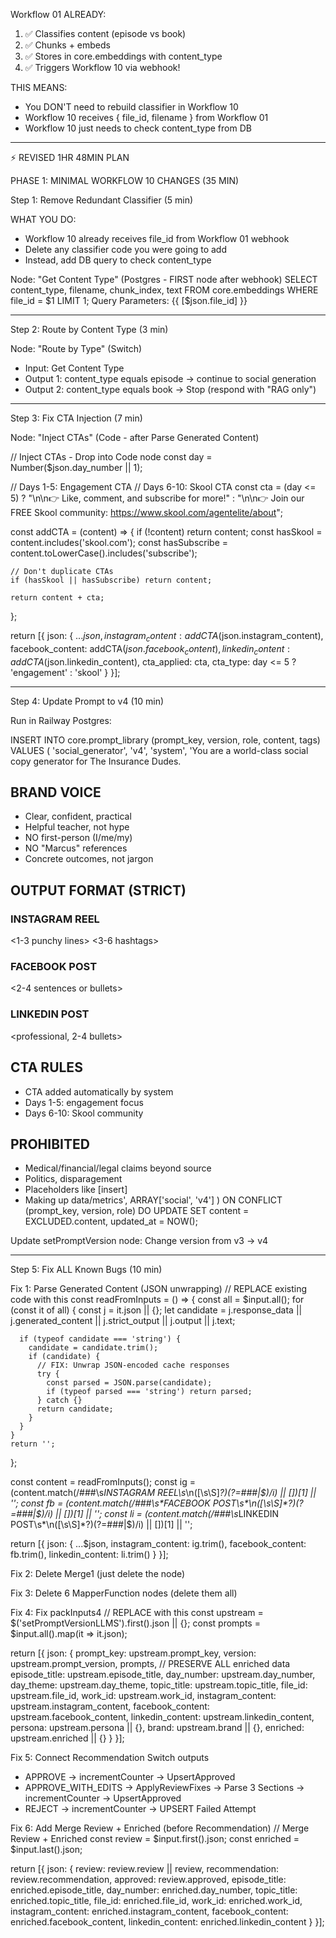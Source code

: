 Workflow 01 ALREADY:
  1. ✅ Classifies content (episode vs book)
  2. ✅ Chunks + embeds
  3. ✅ Stores in core.embeddings with content_type
  4. ✅ Triggers Workflow 10 via webhook!

  THIS MEANS:
  - You DON'T need to rebuild classifier in Workflow 10
  - Workflow 10 receives { file_id, filename } from Workflow 01
  - Workflow 10 just needs to check content_type from DB

  ---
  ⚡ REVISED 1HR 48MIN PLAN

  PHASE 1: MINIMAL WORKFLOW 10 CHANGES (35 MIN)

  Step 1: Remove Redundant Classifier (5 min)

  WHAT YOU DO:
  - Workflow 10 already receives file_id from Workflow 01 webhook
  - Delete any classifier code you were going to add
  - Instead, add DB query to check content_type

  Node: "Get Content Type" (Postgres - FIRST node after webhook)
  SELECT content_type, filename, chunk_index, text
  FROM core.embeddings
  WHERE file_id = $1
  LIMIT 1;
  Query Parameters: {{ [$json.file_id] }}

  ---
  Step 2: Route by Content Type (3 min)

  Node: "Route by Type" (Switch)
  - Input: Get Content Type
  - Output 1: content_type equals episode → continue to social generation
  - Output 2: content_type equals book → Stop (respond with "RAG only")

  ---
  Step 3: Fix CTA Injection (7 min)

  Node: "Inject CTAs" (Code - after Parse Generated Content)

  // Inject CTAs - Drop into Code node
  const day = Number($json.day_number || 1);

  // Days 1-5: Engagement CTA
  // Days 6-10: Skool CTA
  const cta = (day <= 5)
    ? "\n\n👉 Like, comment, and subscribe for more!"
    : "\n\n👉 Join our FREE Skool community: https://www.skool.com/agentelite/about";

  const addCTA = (content) => {
    if (!content) return content;
    const hasSkool = content.includes('skool.com');
    const hasSubscribe = content.toLowerCase().includes('subscribe');

    // Don't duplicate CTAs
    if (hasSkool || hasSubscribe) return content;

    return content + cta;
  };

  return [{
    json: {
      ...$json,
      instagram_content: addCTA($json.instagram_content),
      facebook_content: addCTA($json.facebook_content),
      linkedin_content: addCTA($json.linkedin_content),
      cta_applied: cta,
      cta_type: day <= 5 ? 'engagement' : 'skool'
    }
  }];

  ---
  Step 4: Update Prompt to v4 (10 min)

  Run in Railway Postgres:

  INSERT INTO core.prompt_library (prompt_key, version, role, content, tags)
  VALUES (
    'social_generator',
    'v4',
    'system',
    'You are a world-class social copy generator for The Insurance Dudes.

  ## BRAND VOICE
  - Clear, confident, practical
  - Helpful teacher, not hype
  - NO first-person (I/me/my)
  - NO "Marcus" references
  - Concrete outcomes, not jargon

  ## OUTPUT FORMAT (STRICT)
  ### INSTAGRAM REEL
  <1-3 punchy lines>
  <3-6 hashtags>

  ### FACEBOOK POST
  <2-4 sentences or bullets>

  ### LINKEDIN POST
  <professional, 2-4 bullets>

  ## CTA RULES
  - CTA added automatically by system
  - Days 1-5: engagement focus
  - Days 6-10: Skool community

  ## PROHIBITED
  - Medical/financial/legal claims beyond source
  - Politics, disparagement
  - Placeholders like [insert]
  - Making up data/metrics',
    ARRAY['social', 'v4']
  )
  ON CONFLICT (prompt_key, version, role)
  DO UPDATE SET content = EXCLUDED.content, updated_at = NOW();

  Update setPromptVersion node:
  Change version from v3 → v4

  ---
  Step 5: Fix ALL Known Bugs (10 min)

  Fix 1: Parse Generated Content (JSON unwrapping)
  // REPLACE existing code with this
  const readFromInputs = () => {
    const all = $input.all();
    for (const it of all) {
      const j = it.json || {};
      let candidate = j.response_data || j.generated_content || j.strict_output || j.output || j.text;

      if (typeof candidate === 'string') {
        candidate = candidate.trim();
        if (candidate) {
          // FIX: Unwrap JSON-encoded cache responses
          try {
            const parsed = JSON.parse(candidate);
            if (typeof parsed === 'string') return parsed;
          } catch {}
          return candidate;
        }
      }
    }
    return '';
  };

  const content = readFromInputs();
  const ig = (content.match(/###\s*INSTAGRAM REEL\s*\n([\s\S]*?)(?=###|$)/i) || [])[1] || '';
  const fb = (content.match(/###\s*FACEBOOK POST\s*\n([\s\S]*?)(?=###|$)/i) || [])[1] || '';
  const li = (content.match(/###\s*LINKEDIN POST\s*\n([\s\S]*?)(?=###|$)/i) || [])[1] || '';

  return [{
    json: {
      ...$json,
      instagram_content: ig.trim(),
      facebook_content: fb.trim(),
      linkedin_content: li.trim()
    }
  }];

  Fix 2: Delete Merge1 (just delete the node)

  Fix 3: Delete 6 MapperFunction nodes (delete them all)

  Fix 4: Fix packInputs4
  // REPLACE with this
  const upstream = $('setPromptVersionLLMS').first().json || {};
  const prompts = $input.all().map(it => it.json);

  return [{
    json: {
      prompt_key: upstream.prompt_key,
      version: upstream.prompt_version,
      prompts,
      // PRESERVE ALL enriched data
      episode_title: upstream.episode_title,
      day_number: upstream.day_number,
      day_theme: upstream.day_theme,
      topic_title: upstream.topic_title,
      file_id: upstream.file_id,
      work_id: upstream.work_id,
      instagram_content: upstream.instagram_content,
      facebook_content: upstream.facebook_content,
      linkedin_content: upstream.linkedin_content,
      persona: upstream.persona || {},
      brand: upstream.brand || {},
      enriched: upstream.enriched || {}
    }
  }];

  Fix 5: Connect Recommendation Switch outputs
  - APPROVE → incrementCounter → UpsertApproved
  - APPROVE_WITH_EDITS → ApplyReviewFixes → Parse 3 Sections → incrementCounter → UpsertApproved
  - REJECT → incrementCounter → UPSERT Failed Attempt

  Fix 6: Add Merge Review + Enriched (before Recommendation)
  // Merge Review + Enriched
  const review = $input.first().json;
  const enriched = $input.last().json;

  return [{
    json: {
      review: review.review || review,
      recommendation: review.recommendation,
      approved: review.approved,
      episode_title: enriched.episode_title,
      day_number: enriched.day_number,
      topic_title: enriched.topic_title,
      file_id: enriched.file_id,
      work_id: enriched.work_id,
      instagram_content: enriched.instagram_content,
      facebook_content: enriched.facebook_content,
      linkedin_content: enriched.linkedin_content
    }
  }];